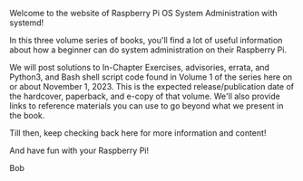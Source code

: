 Welcome to the website of Raspberry Pi OS System Administration with systemd!

In this three volume series of books, you'll find a lot of useful
information about how a beginner can do system administration on their
Raspberry Pi. 

We will post solutions to In-Chapter Exercises, advisories, errata,
and Python3, and Bash shell script code found in Volume 1 of the series
here on or about November 1, 2023. This is the expected release/publication date
of the hardcover, paperback, and e-copy of that volume.  We'll also provide links
to reference materials you can use to go beyond what we present in the
book.

Till then, keep checking back here for more information and content!

And have fun with your Raspberry Pi!

Bob
